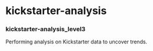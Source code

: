 # kickstarter-analysis
### kickstarter-analysis_level3
Performing analysis on Kickstarter data to uncover trends.
